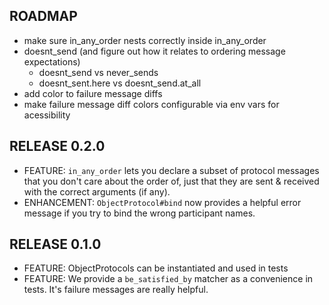 ## ROADMAP

* make sure in_any_order nests correctly inside in_any_order
* doesnt_send (and figure out how it relates to ordering message expectations)
  * doesnt_send vs never_sends
  * doesnt_sent.here vs doesnt_send.at_all
* add color to failure message diffs
* make failure message diff colors configurable via env vars for acessibility

## RELEASE 0.2.0

* FEATURE: `in_any_order` lets you declare a subset of protocol messages that you don't care about the order of, just that they are sent & received with the correct arguments (if any).
* ENHANCEMENT: `ObjectProtocol#bind` now provides a helpful error message if you try to bind the wrong participant names.

## RELEASE 0.1.0

* FEATURE: ObjectProtocols can be instantiated and used in tests
* FEATURE: We provide a `be_satisfied_by` matcher as a convenience in tests. It's failure messages are really helpful.
